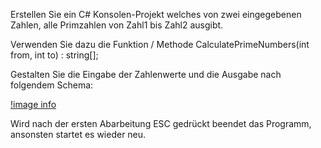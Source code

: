 Erstellen Sie ein C# Konsolen-Projekt welches von zwei eingegebenen Zahlen, alle Primzahlen von Zahl1 bis Zahl2 ausgibt.

Verwenden Sie dazu die Funktion / Methode CalculatePrimeNumbers(int from, int to) : string[];

Gestalten Sie die Eingabe der Zahlenwerte und die Ausgabe nach folgendem Schema:

[!image info](Primzahlen/Beispiel.png)

Wird nach der ersten Abarbeitung ESC gedrückt beendet das Programm, ansonsten startet es wieder neu.
